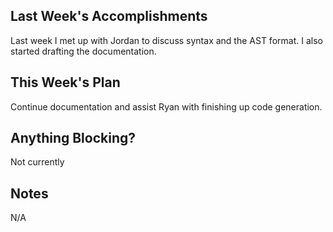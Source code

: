 ## Last Week's Accomplishments

Last week I met up with Jordan to discuss syntax and the AST format. I also started drafting the documentation.

## This Week's Plan

Continue documentation and assist Ryan with finishing up code generation.

## Anything Blocking?

Not currently

## Notes

N/A
